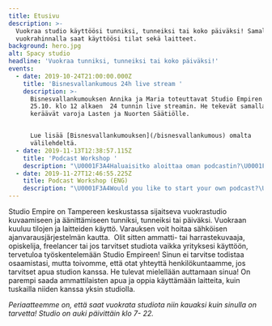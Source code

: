 ```yaml
---
title: Etusivu
description: >-
  Vuokraa studio käyttöösi tunniksi, tunneiksi tai koko päiväksi! Samalla
  vuokrahinnalla saat käyttöösi tilat sekä laitteet.
background: hero.jpg
alt: Spacy studio
headline: 'Vuokraa tunniksi, tunneiksi tai koko päiväksi!'
events:
  - date: 2019-10-24T21:00:00.000Z
    title: 'Bisnesvallankumous 24h live stream '
    description: >-
      Bisnesvallankumouksen Annika ja Maria toteuttavat Studio Empiren tiloissa
      25.10. klo 12 alkaen  24 tunnin live streamin. He tekevät samalla hyvää ja
      keräävät varoja Lasten ja Nuorten Säätiölle.


      Lue lisää [Bisnesvallankumouksen](/bisnesvallankumous) omalta
      välilehdeltä.
  - date: 2019-11-13T12:38:57.115Z
    title: 'Podcast Workshop '
    description: "\U0001F3A4Haluaisitko aloittaa oman podcastin?\U0001F3A4\n\nAnnika Bisnesvallankumous podcastista kertoo sinulle tarinan hänen ja Marian podcastin takaa. Mistä kaikki on saanut alkunsa ja miten? Toisen tuotantokauden aloittanut podcast on saanut suuren suosion ennen 24 tunnin live streamia ja erityisesti sen jälkeen. \n\nWorkshopin aikana pohditaan, miten sinä voisit aloittaa podcastin, kuka on kohderyhmäsi ja miten podcasteja markkinoidaan ja tuotteistetaan.  \n\nWorkshopin aikana myös kasataan studio äänityskuntoon ja testaillaan mikkejä ja podcastin editointia. \n\nOma muistikortti (SD-kortti, Class 10) ja muistiinpanovälineet siis mukaan, nyt tulee tietoa! \n\nBisnesvallankumous \U0001F3A7https://soundcloud.com/user-761189691\n\nIlmoittaudu viim. 10.11.-> <https://forms.gle/2cgNEsFXVSWocR47A>\n\nWorkshopin hinta on 45e sis alv.\n\nAnnika K \U0001F469\U0001F3FC\n\n+35840 6633036\n\nannika@vuokrattavastudio.com\n\nKlikkaa itsesi osallistujaksi tai kiinnostuneeksi [Facebook-tapahtumaan](https://www.facebook.com/events/681205358949656/) ja pysy ajan tasalla!"
  - date: 2019-11-27T12:46:55.225Z
    title: Podcast Workshop (ENG)
    description: "\U0001F3A4Would you like to start your own podcast?\U0001F3A4\n\nPaolo Samona is a composerand sound designer from Italy who is now finishing up his entrepreneur excange at Studio Empire. He was involved on Bisnesvallankumous podcast’s 24 hours live stream and was incharge of technical matters of it. Earlier Samona has also worked on a radio in Italy. Check Paolo’s references: https://www.linkedin.com/in/paolo-alberto-samonà-366612175/\n\nSamona is going to help you think how you could start or improve your podcast. Who are your target groups? Where to publish your podcast?\n\nDuring the workshop he is also going to show you how to build up a recording session and you can also try recording a short episode!\n\nTake a SD-memory card (Class 10) with you, that’s pretty much all you need. \n\nRegister 10.11. the latest->\n\n<https://forms.gle/2cgNEsFXVSWocR47A>\n\nWorkshop is 45€, VAT included. \n\nAsk more info:\n\nPaolo Samona\n\npaolosamona@gmail.com"
---
```


Studio Empire on Tampereen keskustassa sijaitseva vuokrastudio kuvaamiseen ja äänittämiseen tunniksi, tunneiksi tai
päiväksi. Vuokraan kuuluu tilojen ja laitteiden käyttö. Varauksen voit hoitaa sähköisen ajanvarausjärjestelmän kautta.
​
Olit sitten ammatti- tai harrastekuvaaja, opiskelija, freelancer tai jos tarvitset studiota vaikka yrityksesi käyttöön,
tervetuloa työskentelemään Studio Empireen! Sinun ei tarvitse todistaa osaamistasi, mutta toivomme, että otat yhteyttä
henkilökuntaamme, jos tarvitset apua studion kanssa. He tulevat mielellään auttamaan sinua! On parempi saada
ammattilaisten apua ja oppia käyttämään laitteita, kuin tuskailla niiden kanssa yksin studiolla.

_Periaatteemme on, että saat vuokrata studiota niin kauaksi kuin sinulla on tarvetta!
Studio on auki päivittäin klo 7- 22._
